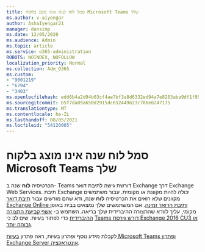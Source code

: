 ```yaml
---
title: סמל לוח שנה אינו מוצג בלקוח Microsoft Teams שלך
ms.author: v-aiyengar
author: AshaIyengar21
manager: dansimp
ms.date: 12/05/2020
ms.audience: Admin
ms.topic: article
ms.service: o365-administration
ROBOTS: NOINDEX, NOFOLLOW
localization_priority: Normal
ms.collection: Adm_O365
ms.custom:
- "9001219"
- "6794"
- "3403"
ms.openlocfilehash: edd6b4a2d94b03cf4ae7bf3a8d6332ed94a7e8263aba9df1f9588eecbd0ce05a
ms.sourcegitcommit: b5f7da89a650d2915dc652449623c78be6247175
ms.translationtype: MT
ms.contentlocale: he-IL
ms.lasthandoff: 08/05/2021
ms.locfileid: "54120005"
---
```

# <a name="calendar-icon-isnt-showing-in-microsoft-teams-client"></a>סמל לוח שנה אינו מוצג בלקוח Microsoft Teams שלך

הכרטיסיה **לוח** שנה ב- Teams דורשת גישה לתיבת דואר Exchange דרך Exchange Web Services. תיבת Exchange יכולה להיות מקוונת או מקומית. עבור משתמשים מקוונים שלא רואים את הכרטיסיה **לוח** שנה, ודא שהם מורשים עבור [תיבת דואר Exchange Online ותיבת הדואר זמינה](https://docs.microsoft.com/exchange/recipients-in-exchange-online/create-user-mailboxes). אם המשתמשים שלך נמצאים בבית באופן מקומי, עליך לוודא שהתצורה ההיברידית שלך בריאה. השתמש ב- [אשף קביעת התצורה ההיברידית](https://docs.microsoft.com/exchange/hybrid-deployment/hybrid-agent) כדי לפתור בעיות. שים לב כי [Teams דורש גירסת Exchange 2016 CU3 או גבוהה יותר](https://docs.microsoft.com/microsoftteams/exchange-teams-interact).

לקבלת מידע נוסף ופתרון בעיות, ראה פתרון [בעיות Microsoft Teams ופתרון Exchange Server אינטראקציה](https://docs.microsoft.com/microsoftteams/troubleshoot/known-issues/teams-exchange-interaction-issue).

